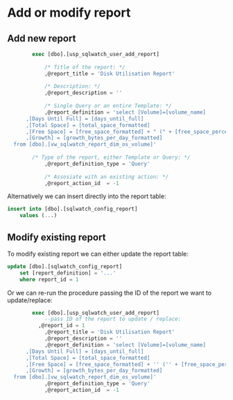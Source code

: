 # Add or modify report

## Add new report

```sql
		exec [dbo].[usp_sqlwatch_user_add_report] 
		
			/* Title of the report: */
			,@report_title = 'Disk Utilisation Report'
			
			/* Description: */
			,@report_description = ''
			
			/* Single Query or an entire Template: */
			,@report_definition = 'select [Volume]=[volume_name]
      ,[Days Until Full] = [days_until_full]
      ,[Total Space] = [total_space_formatted]
      ,[Free Space] = [free_space_formatted] + " (" + [free_space_percentage_formatted] + ")"
      ,[Growth] = [growth_bytes_per_day_formatted]
  from [dbo].[vw_sqlwatch_report_dim_os_volume]'
  	
  		/* Type of the report, either Template or Query: */
			,@report_definition_type = 'Query'
			
			/* Assosiate with an existing action: */
			,@report_action_id  = -1
```

Alternatively we can insert directly into the report table:

```sql
insert into [dbo].[sqlwatch_config_report]
    values (...)
```

## Modify existing report

To modify existing report we can either update the report table:

```sql
update [dbo].[sqlwatch_config_report]
    set [report_definition] = '...'
    where report_id = 1
```

Or we can re-run the procedure passing the ID of the report we want to update/replace:

```sql
		exec [dbo].[usp_sqlwatch_user_add_report] 
			--pass ID of the report to update / replace:
		  ,@report_id = 1
			,@report_title = 'Disk Utilisation Report'
			,@report_description = ''
			,@report_definition = 'select [Volume]=[volume_name]
      ,[Days Until Full] = [days_until_full]
      ,[Total Space] = [total_space_formatted]
      ,[Free Space] = [free_space_formatted] + '' ('' + [free_space_percentage_formatted] + '')''
      ,[Growth] = [growth_bytes_per_day_formatted]
  from [dbo].[vw_sqlwatch_report_dim_os_volume]'
			,@report_definition_type = 'Query'
			,@report_action_id  = -1
```



